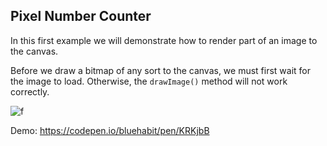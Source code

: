 ## Pixel Number Counter

In this first example we will demonstrate how to render part of an image to the canvas. 

Before we draw a bitmap of any sort to the canvas, we must first wait for the image to load. Otherwise, the `drawImage()` method will not work correctly. 

![f](https://imgur.com/W8lKyzU.png)

Demo: https://codepen.io/bluehabit/pen/KRKjbB
